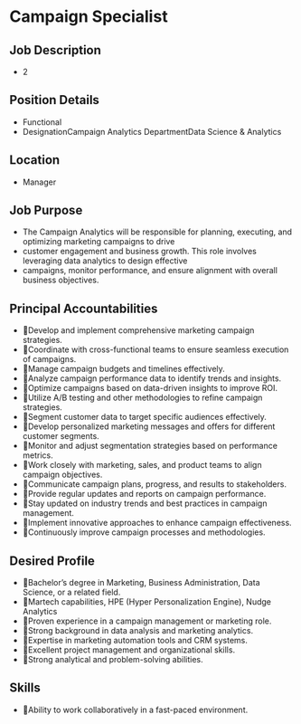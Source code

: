 # Campaign Specialist

## Job Description

* 2

## Position Details

* Functional
* DesignationCampaign Analytics DepartmentData Science & Analytics

## Location

* Manager

## Job Purpose

* The Campaign Analytics will be responsible for planning, executing, and optimizing marketing campaigns to drive
* customer engagement and business growth. This role involves leveraging data analytics to design effective
* campaigns, monitor performance, and ensure alignment with overall business objectives.

## Principal Accountabilities

* Develop and implement comprehensive marketing campaign strategies.
* Coordinate with cross-functional teams to ensure seamless execution of campaigns.
* Manage campaign budgets and timelines effectively.
* Analyze campaign performance data to identify trends and insights.
* Optimize campaigns based on data-driven insights to improve ROI.
* Utilize A/B testing and other methodologies to refine campaign strategies.
* Segment customer data to target specific audiences effectively.
* Develop personalized marketing messages and offers for different customer segments.
* Monitor and adjust segmentation strategies based on performance metrics.
* Work closely with marketing, sales, and product teams to align campaign objectives.
* Communicate campaign plans, progress, and results to stakeholders.
* Provide regular updates and reports on campaign performance.
* Stay updated on industry trends and best practices in campaign management.
* Implement innovative approaches to enhance campaign effectiveness.
* Continuously improve campaign processes and methodologies.

## Desired Profile

* Bachelor’s degree in Marketing, Business Administration, Data Science, or a related field.
* Martech capabilities, HPE (Hyper Personalization Engine), Nudge Analytics
* Proven experience in a campaign management or marketing role.
* Strong background in data analysis and marketing analytics.
* Expertise in marketing automation tools and CRM systems.
* Excellent project management and organizational skills.
* Strong analytical and problem-solving abilities.

## Skills

* Ability to work collaboratively in a fast-paced environment.
